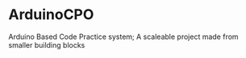 # ArduinoCPO
Arduino Based Code Practice system; A scaleable project made from smaller building blocks 

